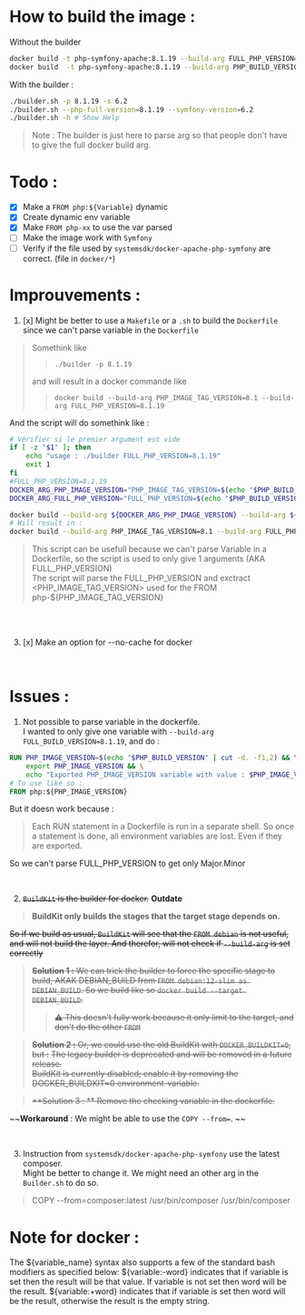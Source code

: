 # How to build the image : 

Without the builder
```bash
docker build -t php-symfony-apache:8.1.19 --build-arg FULL_PHP_VERSION=8.1.19  --build-arg PHP_IMAGE_VERSION=8.1 --build-arg SYMFONY_VERSION=6.1 . # Build for php version 8.2.1
docker build  -t php-symfony-apache:8.1.19 --build-arg PHP_BUILD_VERSION=8.1.19 --build-arg PHP_IMAGE_VERSION=8.1 --build-arg SYMFONY_VERSION=6.1 . --no-cache # Build for php version 8.1.19
```

With the builder : 
```bash
./builder.sh -p 8.1.19 -s 6.2
./builder.sh --php-full-version=8.1.19 --symfony-version=6.2
./builder.sh -h # Show Help
```

> Note : The builder is just here to parse arg so that people don't have to give the full docker build arg.


# Todo : 

- [x] Make a `FROM php:${Variable}` dynamic
- [x] Create dynamic env variable 
- [x] Make `FROM php-xx` to use the var parsed
- [ ] Make the image work with `Symfony`
- [ ] Verify if the file used by `systemsdk/docker-apache-php-symfony` are correct. (file in `docker/*`)

# Improuvements : 

1. [x] Might be better to use a `Makefile` or a `.sh` to build the `Dockerfile` since we can't parse variable in the `Dockerfile`
> Somethink like 
>> `./builder -p 8.1.19`
>
> and will result in a docker commande like 
>>`docker build --build-arg PHP_IMAGE_TAG_VERSION=8.1 --build-arg FULL_PHP_VERSION=8.1.19`

And the script will do somethink like :    
```sh
# Vérifier si le premier argument est vide
if [ -z "$1" ]; then
    echo "usage : ./builder FULL_PHP_VERSION=8.1.19" 
    exit 1
fi
#FULL_PHP_VERSION=8.1.19
DOCKER_ARG_PHP_IMAGE_VERSION="PHP_IMAGE_TAG_VERSION=$(echo "$PHP_BUILD_VERSION" | cut -d. -f1,2)" # Result in DOCKER_ARG_PHP_IMAGE_VERSION=PHP_IMAGE_TAG_VERSION=8.1
DOCKER_ARG_FULL_PHP_VERSION="FULL_PHP_VERSION=$(echo "$PHP_BUILD_VERSION" | cut -d. -f1,2)" # Result in DOCKER_ARG_FULL_PHP_VERSION=FULL_PHP_VERSION=8.1.19

docker build --build-arg ${DOCKER_ARG_PHP_IMAGE_VERSION} --build-arg ${DOCKER_ARG_FULL_PHP_VERSION}
# Will result in : 
docker build --build-arg PHP_IMAGE_TAG_VERSION=8.1 --build-arg FULL_PHP_VERSION=8.1.19
```
> This script can be usefull because we can't parse Variable in a Dockerfile, so the script is used to only give 1 arguments (AKA FULL_PHP_VERSION)   
> The script will parse the FULL_PHP_VERSION and exctract <PHP_IMAGE_TAG_VERSION> used for the FROM php-${PHP_IMAGE_TAG_VERSION}   

</br>
</br>

3. [x] Make an option for --no-cache for docker

</br>



# Issues : 
1. Not possible to parse variable in the dockerfile.    
I wanted to only give one variable with `--build-arg FULL_BUILD_VERSION=8.1.19`, and do :    
```Dockerfile
RUN PHP_IMAGE_VERSION=$(echo "$PHP_BUILD_VERSION" | cut -d. -f1,2) && \
    export PHP_IMAGE_VERSION && \
    echo "Exported PHP_IMAGE_VERSION variable with value : $PHP_IMAGE_VERSION" # So that PHP_IMAGE_VERSION=8.1
# To use like so : 
FROM php:${PHP_IMAGE_VERSION}
```
But it doesn work because :    
> Each RUN statement in a Dockerfile is run in a separate shell. So once a statement is done, all environment variables are lost. Even if they are exported.    

So we can't parse FULL_PHP_VERSION to get only Major.Minor   

</br>

2. ~~`BuildKit` is the builder for docker.~~ **Outdate** 
> **BuildKit only builds the stages that the target stage depends on.**     

~~So if we build as usual, `BuildKit` will see that the `FROM debian` is not useful, and will not build the layer. And therefor, will not check if `--build-arg` is set correctly~~     

> ~~**Solution 1 :** We can trick the builder to force the specific stage to build, AKAK DEBIAN_BUILD from `FROM debian:12-slim as DEBIAN_BUILD`. So we build like so `docker build --target DEBIAN_BUILD`.~~    
>> ~~:warning: This doesn't fully work because it only limit to the target, and don't do the other `FROM`~~     

> ~~**Solution 2 :** Or, we could use the old BuildKit with `DOCKER_BUILDKIT=0`, but :~~ 
> ~~The legacy builder is deprecated and will be removed in a future release.~~     
> ~~BuildKit is currently disabled; enable it by removing the DOCKER_BUILDKIT=0 environment-variable.~~ 

> ~~**Solution 3 : ** Remove the checking variable in the dockerfile.~~

~~**Workaround** : We might be able to use the `COPY --from=`. ~~


</br>

3. Instruction from `systemsdk/docker-apache-php-symfony` use the latest composer.  
Might be better to change it. We might need an other arg in the `Builder.sh` to do so.
> COPY --from=composer:latest /usr/bin/composer /usr/bin/composer


# Note for docker :

The ${variable_name} syntax also supports a few of the standard bash modifiers as specified below:
${variable:-word} indicates that if variable is set then the result will be that value. If variable is not set then word will be the result.
${variable:+word} indicates that if variable is set then word will be the result, otherwise the result is the empty string.